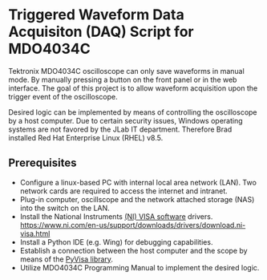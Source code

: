 # Triggered Waveform Data Acquisiton (DAQ) Script for MDO4034C

Tektronix MDO4034C oscilloscope can only save waveforms in manual mode. By manually pressing a button on the front panel or in the web interface. The goal of this project is to allow waveform acquisition upon the trigger event of the oscilloscope.

Desired logic can be implemented by means of controlling the oscilloscope by a host computer. Due to certain security issues, Windows operating systems are not favored by the JLab IT department. Therefore Brad installed Red Hat Enterprise Linux (RHEL) v8.5.

## Prerequisites
* Configure a linux-based PC with internal local area network (LAN). Two network cards are required to access the internet and intranet.
* Plug-in computer, oscillscope and the network attached storage (NAS) into the switch on the LAN.
* Install the National Instruments [(NI) VISA software](https://www.ni.com/en-us/support/downloads/drivers/download.ni-visa.html) drivers.
https://www.ni.com/en-us/support/downloads/drivers/download.ni-visa.html
* Install a Python IDE (e.g. Wing) for debugging capabilities.
* Establish a connection between the host computer and the scope by means of the [PyVisa library](https://pyvisa.readthedocs.io/en/latest/). 
* Utilize MDO4034C Programming Manual to implement the desired logic.
